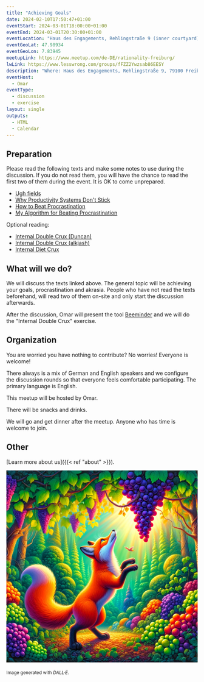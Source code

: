 ```yaml
---
title: "Achieving Goals"
date: 2024-02-10T17:50:47+01:00
eventStart: 2024-03-01T18:00:00+01:00
eventEnd: 2024-03-01T20:30:00+01:00
eventLocation: "Haus des Engagements, Rehlingstraße 9 (inner courtyard), 79100 Freiburg"
eventGeoLat: 47.98934
eventGeoLon: 7.83945
meetupLink: https://www.meetup.com/de-DE/rationality-freiburg/
lwLink: https://www.lesswrong.com/groups/fFZZ2Ywzsab86EESY
description: "Where: Haus des Engagements, Rehlingstraße 9, 79100 Freiburg. When: Friday, March 1st 2024 at 18:00 hours CET."
eventHost:
  - Omar
eventType:
  - discussion
  - exercise
layout: single
outputs:
  - HTML
  - Calendar
---
```


## Preparation

Please read the following texts and make some notes to use during the
discussion. If you do not read them, you will have the chance to read the first
two of them during the event. It is OK to come unprepared.

* [Ugh fields](https://www.lesswrong.com/posts/EFQ3F6kmt4WHXRqik/ugh-fields)
* [Why Productivity Systems Don't Stick](https://www.lesswrong.com/posts/ga8g4RbKc6DmqEBwD/why-productivity-systems-don-t-stick)
* [How to Beat Procrastination](https://www.lesswrong.com/posts/RWo4LwFzpHNQCTcYt/how-to-beat-procrastination)
* [My Algorithm for Beating Procrastination](https://www.lesswrong.com/posts/Ty2tjPwv8uyPK9vrz/my-algorithm-for-beating-procrastination)

Optional reading:

* [Internal Double Crux (Duncan)](https://www.lesswrong.com/posts/x2KrcscqgKDk6pMeD/internal-double-crux-1)
* [Internal Double Crux (alkjash)](https://www.lesswrong.com/posts/mQmx4kQQtHeBip9ZC/internal-double-crux)
* [Internal Diet Crux](https://www.lesswrong.com/posts/cvzzyKEZg4LRmvooq/internal-diet-crux)


## What will we do?

We will discuss the texts linked above. The general topic will be achieving
your goals, procrastination and akrasia. People who have not read the texts
beforehand, will read two of them on-site and only start the discussion
afterwards.

After the discussion, Omar will present the tool
[Beeminder](https://www.beeminder.com/) and we will do the "Internal Double
Crux" exercise.


## Organization

You are worried you have nothing to contribute? No worries! Everyone is
welcome!

There always is a mix of German and English speakers and we configure the
discussion rounds so that everyone feels comfortable participating. The primary
language is English.

This meetup will be hosted by Omar.

There will be snacks and drinks.

We will go and get dinner after the meetup. Anyone who has time is welcome to
join.


## Other

[Learn more about us]({{< ref "about" >}}).

![A fox reaching for grapes](cover.png "A fox reaching for grapes")

<small>Image generated with _DALL·E_.</small>
